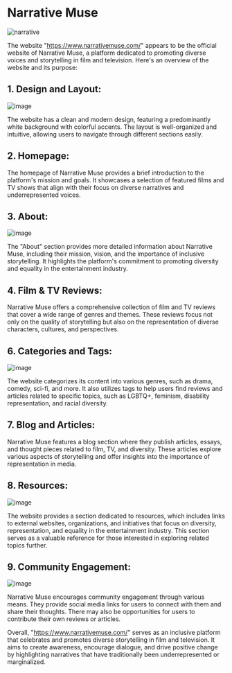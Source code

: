 # Narrative Muse

![narrative](https://github.com/e-for-eshaan/nm/assets/76566992/aecd85f5-d6e8-4976-8711-ec406ddd6e7b)

The website "https://www.narrativemuse.com/" appears to be the official website of Narrative Muse, a platform dedicated to promoting diverse voices and storytelling in film and television. Here's an overview of the website and its purpose:

## 1. Design and Layout:

![image](https://github.com/e-for-eshaan/nm/assets/76566992/5d7d1251-f6a8-4ece-a8e2-b9e132b31ca8)

The website has a clean and modern design, featuring a predominantly white background with colorful accents. The layout is well-organized and intuitive, allowing users to navigate through different sections easily.

## 2. Homepage:

The homepage of Narrative Muse provides a brief introduction to the platform's mission and goals. It showcases a selection of featured films and TV shows that align with their focus on diverse narratives and underrepresented voices.

## 3. About:

![image](https://github.com/e-for-eshaan/nm/assets/76566992/0e1361bb-5e55-44b6-a721-ad6a05ca71dd)

The "About" section provides more detailed information about Narrative Muse, including their mission, vision, and the importance of inclusive storytelling. It highlights the platform's commitment to promoting diversity and equality in the entertainment industry.

## 4. Film & TV Reviews:
Narrative Muse offers a comprehensive collection of film and TV reviews that cover a wide range of genres and themes. These reviews focus not only on the quality of storytelling but also on the representation of diverse characters, cultures, and perspectives.

## 6. Categories and Tags:

![image](https://github.com/e-for-eshaan/nm/assets/76566992/1e89507c-3a32-4bf9-ab78-907bdec56c48)

The website categorizes its content into various genres, such as drama, comedy, sci-fi, and more. It also utilizes tags to help users find reviews and articles related to specific topics, such as LGBTQ+, feminism, disability representation, and racial diversity.

## 7. Blog and Articles:
Narrative Muse features a blog section where they publish articles, essays, and thought pieces related to film, TV, and diversity. These articles explore various aspects of storytelling and offer insights into the importance of representation in media.

## 8. Resources: 

![image](https://github.com/e-for-eshaan/nm/assets/76566992/b6406f76-7803-4b43-962a-6959050fee51)

The website provides a section dedicated to resources, which includes links to external websites, organizations, and initiatives that focus on diversity, representation, and equality in the entertainment industry. This section serves as a valuable reference for those interested in exploring related topics further.

## 9. Community Engagement: 

![image](https://github.com/e-for-eshaan/nm/assets/76566992/8474696d-3ed2-4f57-9292-7711661a9bfb)

Narrative Muse encourages community engagement through various means. They provide social media links for users to connect with them and share their thoughts. There may also be opportunities for users to contribute their own reviews or articles.

Overall, "https://www.narrativemuse.com/" serves as an inclusive platform that celebrates and promotes diverse storytelling in film and television. It aims to create awareness, encourage dialogue, and drive positive change by highlighting narratives that have traditionally been underrepresented or marginalized.
